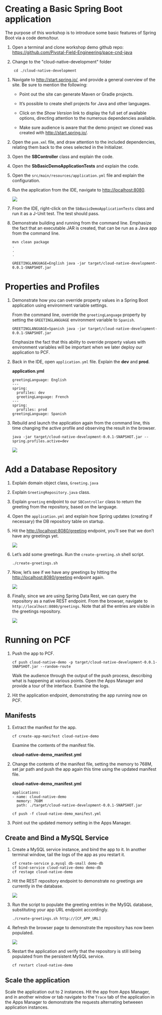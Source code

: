 Creating a Basic Spring Boot application
========================================

The purpose of this workshop is to introduce some basic features of
Spring Boot via a code demo/tour.

1. Open a terminal and clone workshop demo github repo: <https://github.com/Pivotal-Field-Engineering/pace-cnd-java>

1. Change to the "cloud-native-development" folder

```
    cd ./cloud-native-development
```

1.  Navigate to <http://start.spring.io/>, and provide a general
    overview of the site. Be sure to mention the following:

    -   Point out the site can generate Maven or Gradle projects.

    -   It’s possible to create shell projects for Java and other
        languages.

    -   Click on the *Show Version* link to display the full set of
        available options, directing attention to the numerous
        dependencies available.
        
    -   Make sure audience is aware that the demo project we cloned was created with <http://start.spring.io/>. 

1.  Open the `pom.xml` file, and draw attention to the included
    dependencies, relating them back to the ones selected in the
    Initializer.

1.  Open the **SBController** class and explain the code. 
    
1.  Open the **SbBasicDemoApplicationTests** and explain the code.

1.  Open the `src/main/resources/application.yml` file and explain the configuration.

1.  Run the application from the IDE, navigate to
    <http://localhost:8080>.

    ![](greeting-lang.png)

1.  From the IDE, right-click on the `SbBasicDemoApplicationTests` class
    and run it as a J-Unit test. The test should pass.

2.  Demonstrate building and running from the command line. Emphasize
    the fact that an executable JAR is created, that can be run as a
    Java app from the command line.

    ```
    mvn clean package
    .
    .
    .
 
    GREETINGLANGUAGE=English java -jar target/cloud-native-development-0.0.1-SNAPSHOT.jar
    ```

Properties and Profiles
=======================

1.  Demonstrate how you can override property values in a Spring Boot
    application using environment variable settings.

    From the command line, override the `greetingLanguage` property by
    setting the `GREETINGLANGUAGE` environment variable to `Spanish`.

    ```
    GREETINGLANGUAGE=Spanish java -jar target/cloud-native-development-0.0.1-SNAPSHOT.jar
    ```

    Emphasize the fact that this ability to override property values with 
    environment variables will be important when we later deploy our application to PCF.

1.  Back in the IDE, open `application.yml` file. Explain the **dev** and **prod**. 

    **application.yml**
    ```
    greetingLanguage: English
    ---
    spring:
      profiles: dev
      greetingLanguage: French
    ---
    spring:
      profiles: prod
    greetingLanguage: Spanish
    ```

1.  Rebuild and launch the application again from the command line, this
    time changing the active profile and observing the result in the
    browser.

    ```
    java -jar target/cloud-native-development-0.0.1-SNAPSHOT.jar --spring.profiles.active=dev
    ```

    ![](dev-profile.png)

Add a Database Repository
=========================

1.  Explain domain object class, `Greeting.java`

1.  Explain `GreetingRepository.java` class.

1.  Explain `greeting` endpoint to our `SBController` class to
    return the greeting from the repository, based on the language. 

1.  Open the `application.yml` and explain how Spring 
    updates (creating if necessary) the DB repository table on startup.

1.  Hit the <http://localhost:8080/greeting> endpoint, you’ll see that
    we don’t have any greetings yet.

    ![](greeting-not-found.png)

1.  Let’s add some greetings. Run the `create-greeting.sh`
    shell script. 
   
    ```
    ./create-greetings.sh
    ```
    
1.  Now, let’s see if we have any greetings by hitting the
    <http://localhost:8080/greeting> endpoint again.

    ![](greeting-hola.png)

1.  Finally, since we are using Spring Data Rest, we can query the
    repository as a native REST endpoint. From the browser, navigate to
    `http://localhost:8080/greetings`. Note that all the entries are
    visible in the greetings repository.

    ![](rest-repo-local-populated.png)

Running on PCF
==============

1.  Push the app to PCF.

    ```
    cf push cloud-native-demo -p target/cloud-native-development-0.0.1-SNAPSHOT.jar --random-route
    ```

    Walk the audience through the output of the push process, describing what 
    is happening at various points. Open the Apps Manager and provide a tour of the interface. Examine the logs.

1.  Hit the application endpoint, demonstrating the app running now on
    PCF.

Manifests
---------

1.  Extract the manifest for the app.

    ```
    cf create-app-manifest cloud-native-demo
    ```

    Examine the contents of the manifest file.

    **cloud-native-demo_manifest.yml**

1.  Change the contents of the manifest file, setting the memory to
    768M, set jar path and push the app again this time using the updated manifest
    file.

    **cloud-native-demo_manifest.yml**
    ```
    applications:
    - name: cloud-native-demo
      memory: 768M
      path: ./target/cloud-native-development-0.0.1-SNAPSHOT.jar
    ```

    ```
    cf push -f cloud-native-demo_manifest.yml
    ```

1.  Point out the updated memory setting in the Apps Manager.

Create and Bind a MySQL Service
-------------------------------

1.  Create a MySQL service instance, and bind the app to it. In another
    terminal window, tail the logs of the app as you restart it.

    ```
    cf create-service p.mysql db-small demo-db
    cf bind-service cloud-native-demo demo-db
    cf restage cloud-native-demo
    ```

1.  Hit the REST repository endpoint to demonstrate no greetings are
    currently in the database.

    ![](rest-no-greetings.png)

1.  Run the script to populate the greeting entries in the MySQL
    database, substituting your app URL endpoint accordingly.
    
    ```
    ./create-greetings.sh http://[CF_APP_URL]
    ```

1.  Refresh the browser page to demonstrate the repository has now been
    populated.

    ![](rest-repo-populated.png)

1.  Restart the application and verify that the repository is still
    being populated from the persistent MySQL service.

    ```
    cf restart cloud-native-demo
    ```

Scale the application
---------------------

Scale the application out to 2 instances. Hit the app from Apps Manager,
and in another window or tab navigate to the `Trace` tab of the
application in the Apps Manager to demonstrate the requests alternating
betweeen application instances.
